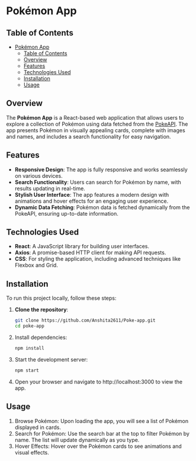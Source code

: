 # Pokémon App

## Table of Contents
- [Pokémon App](#pokémon-app)
  - [Table of Contents](#table-of-contents)
  - [Overview](#overview)
  - [Features](#features)
  - [Technologies Used](#technologies-used)
  - [Installation](#installation)
  - [Usage](#usage)

## Overview

The **Pokémon App** is a React-based web application that allows users to explore a collection of Pokémon using data fetched from the [PokeAPI](https://pokeapi.co/api/v2/pokemon). The app presents Pokémon in visually appealing cards, complete with images and names, and includes a search functionality for easy navigation.

## Features

- **Responsive Design**: The app is fully responsive and works seamlessly on various devices.
- **Search Functionality**: Users can search for Pokémon by name, with results updating in real-time.
- **Stylish User Interface**: The app features a modern design with animations and hover effects for an engaging user experience.
- **Dynamic Data Fetching**: Pokémon data is fetched dynamically from the PokeAPI, ensuring up-to-date information.

## Technologies Used

- **React**: A JavaScript library for building user interfaces.
- **Axios**: A promise-based HTTP client for making API requests.
- **CSS**: For styling the application, including advanced techniques like Flexbox and Grid.

## Installation

To run this project locally, follow these steps:

1. **Clone the repository**:
   ```bash
   git clone https://github.com/Anshita2611/Poke-app.git
   cd poke-app
   ```
2. Install dependencies:
    ```sh
    npm install
    ```
3. Start the development server:
    ```sh
    npm start
    ```
4. Open your browser and navigate to http://localhost:3000 to view the app.

## Usage
1. Browse Pokémon: Upon loading the app, you will see a list of Pokémon displayed in cards.
2. Search for Pokémon: Use the search bar at the top to filter Pokémon by name. The list will update dynamically as you type.
3. Hover Effects: Hover over the Pokémon cards to see animations and visual effects.
